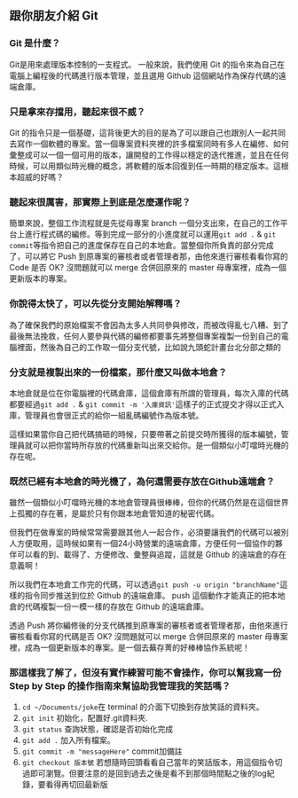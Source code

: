 ## 跟你朋友介紹 Git
### Git 是什麼？
Git是用來處理版本控制的一支程式。
一般來說，我們使用 Git 的指令來為自己在電腦上編程後的代碼進行版本管理，並且選用 Github 這個網站作為保存代碼的遠端倉庫。

### 只是拿來存擋用，聽起來很不威？

Git 的指令只是一個基礎，這背後更大的目的是為了可以跟自己也跟別人一起共同去寫作一個軟體的專案。當一個專案資料夾裡的許多檔案同時有多人在編修、如何彙整成可以一個一個可用的版本，讓開發的工作得以穩定的迭代推進，並且在任何時候，可以用類似時光機的概念，將軟體的版本回復到任一時期的穩定版本。這根本超威的好嗎？

### 聽起來很厲害，那實際上到底是怎麼運作呢？

簡單來說，整個工作流程就是先從母專案 branch 一個分支出來，在自己的工作平台上進行程式碼的編修。等到完成一部分的小進度就可以運用`git add .` & `git commit`等指令把自己的進度保存在自己的本地倉。當整個你所負責的部分完成了，可以將它 Push 到原專案的審核者或者管理者那，由他來進行審核看看你寫的 Code 是否 OK? 沒問題就可以 merge 合併回原來的 master 母專案裡，成為一個更新版本的專案。

### 你說得太快了，可以先從分支開始解釋嗎？

為了確保我們的原始檔案不會因為太多人共同參與修改，而被改得亂七八糟、到了最後無法挽救，任何人要參與代碼的編修都要事先將整個專案複製一份到自己的電腦裡面，然後為自己的工作取一個分支代號，比如說九頭蛇計畫台北分部之類的

### 分支就是複製出來的一份檔案，那什麼又叫做本地倉？

本地倉就是位在你電腦裡的代碼倉庫，這個倉庫有所謂的管理員，每次入庫的代碼都要經過`git add .` & `git commit -m '入庫資訊'`這樣子的正式提交才得以正式入庫，管理員也會很正式的給你一組亂碼編號作為版本號。

這樣如果當你自己把代碼搞砸的時候，只要帶著之前提交時所獲得的版本編號，管理員就可以把你當時所存放的代碼重新叫出來交給你。是一個類似小叮噹時光機的存在呢。

### 既然已經有本地倉的時光機了，為何還需要存放在Github遠端倉？
雖然一個類似小叮噹時光機的本地倉管理員很棒棒，但你的代碼仍然是在這個世界上孤獨的存在著，是屬於只有你跟本地倉管知道的秘密代碼。

但我們在做專案的時候常常需要跟其他人一起合作，必須要讓我們的代碼可以被別人方便取用，這時候如果有一個24小時營業的遠端倉庫，方便任何一個協作的夥伴可以看的到、載得了、方便修改、彙整與追蹤，這就是 Github 的遠端倉的存在意義啊！

所以我們在本地倉工作完的代碼，可以透過`git push -u origin "branchName"`這樣的指令同步推送到位於 Github 的遠端倉庫。
push 這個動作才能真正的把本地倉的代碼複製一份一模一樣的存放在 Github 的遠端倉庫。

透過 Push 將你編修後的分支代碼推到原專案的審核者或者管理者那，由他來進行審核看看你寫的代碼是否 OK? 沒問題就可以 merge 合併回原來的 master 母專案裡，成為一個更新版本的專案。是一個去蕪存菁的好棒棒協作系統呢！

### 那這樣我了解了，但沒有實作練習可能不會操作，你可以幫我寫一份 Step by Step 的操作指南來幫協助我管理我的笑話嗎？

1. `cd ~/Documents/joke`在 terminal 的介面下切換到存放笑話的資料夾。
2. `git init` 初始化，配置好.git資料夾.  
3. `git status` 查詢狀態，確認是否初始化完成  
4. `git add .` 加入所有檔案。   
5. `git commit -m "messageHere"` commit加備註
6. `git checkout 版本號` 若想隨時回頭看看自己當年的笑話版本，用這個指令切過即可瀏覽。但要注意的是回到過去之後是看不到那個時間點之後的log紀錄，要看得再切回最新版   
